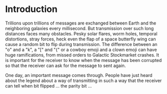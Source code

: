 # Introduction

Trillions upon trillions of messages are exchanged between Earth and the neighboring galaxies every millisecond. 
But transmission over such long distances faces many obstacles.
Pesky solar flares, worm holes, temporal distortions, stray forces, heck even the flap of a space butterfly wing can cause a random bit to flip during transmission.
The difference between an "o" and a "k", a "[" and "{" or a cowboy emoji and a clown emoji can have huge ramifications, from missed orders to Galactic Stockmarket crashes.
It is important for the receiver to know when the message has been corrupted so that the receiver can ask for the message to sent again.

One day, an important message comes through.
People have just heard about the legend about a way of transmitting in such a way that the receiver can tell when bit flipped ... the parity bit ...
